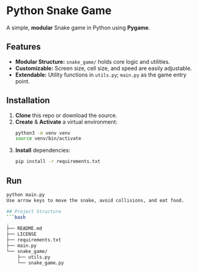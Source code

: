 <!-- README.md -->

# Python Snake Game

A simple, **modular** Snake game in Python using **Pygame**.

## Features
- **Modular Structure:** `snake_game/` holds core logic and utilities.
- **Customizable:** Screen size, cell size, and speed are easily adjustable.
- **Extendable:** Utility functions in `utils.py`; `main.py` as the game entry point.

## Installation
1. **Clone** this repo or download the source.
2. **Create** & **Activate** a virtual environment:
   ```bash
   python3 -m venv venv
   source venv/bin/activate
3. **Install** dependencies:
   ```bash
   pip install -r requirements.txt    

## Run
```bash 
python main.py 
Use arrow keys to move the snake, avoid collisions, and eat food.

## Project Structure
```bash
.
├── README.md
├── LICENSE
├── requirements.txt
├── main.py
└── snake_game/
    ├── utils.py
    └── snake_game.py